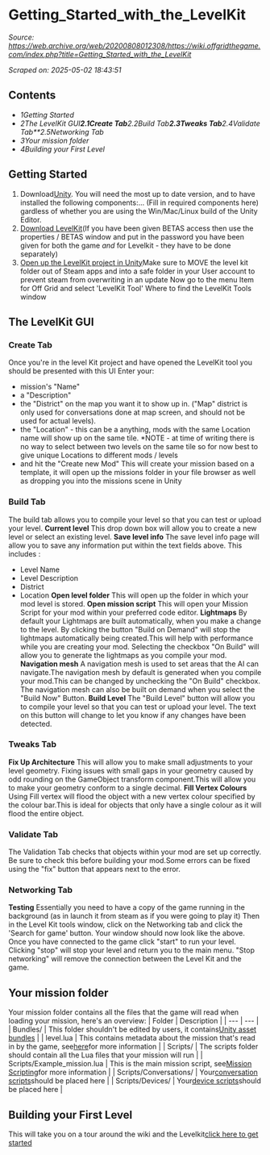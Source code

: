 # Getting_Started_with_the_LevelKit

*Source: https://web.archive.org/web/20200808012308/https://wiki.offgridthegame.com/index.php?title=Getting_Started_with_the_LevelKit*

*Scraped on: 2025-05-02 18:43:51*

## Contents
* *1Getting Started*
* *2The LevelKit GUI**2.1Create Tab**2.2Build Tab**2.3Tweaks Tab**2.4Validate Tab**2.5Networking Tab*
* *3Your mission folder*
* *4Building your First Level*
## Getting Started
1. Download[Unity](https://web.archive.org/web/20200803173057/https://store.unity.com/download?ref=update). You will need the most up to date version, and to have installed the following components:... (Fill in required components here) gardless of whether you are using the Win/Mac/Linux build of the Unity Editor.
3. [Download LevelKit](Download_LevelKit.md)(If you have been given BETAS access then use the properties / BETAS window and put in the password you have been given for both the game *and* for Levelkit - they have to be done separately)
4. [Open up the LevelKit project in Unity](Open_up_the_LevelKit_project_in_Unity.md)Make sure to MOVE the level kit folder out of Steam apps and into a safe folder in your User account to prevent steam from overwriting in an update
Now go to the menu Item for Off Grid and select 'LevelKit Tool'
Where to find the LevelKit Tools window
## The LevelKit GUI
### Create Tab
Once you're in the level Kit project and have opened the LevelKit tool you should be presented with this UI
Enter your:
* mission's "Name"
* a "Description"
* the "District" on the map you want it to show up in. ("Map" district is only used for conversations done at map screen, and should not be used for actual levels).
* the "Location" - this can be a anything, mods with the same Location name will show up on the same tile. *NOTE - at time of writing there is no way to select between two levels on the same tile so for now best to give unique Locations to different mods / levels
* and hit the "Create new Mod"
This will create your mission based on a template, it will open up the missions folder in your file browser as well as dropping you into the missions scene in Unity
### Build Tab
The build tab allows you to compile your level so that you can test or upload your level.
**Current level**
This drop down box will allow you to create a new level or select an existing level.
**Save level info**
The save level info page will allow you to save any information put within the text fields above.
This includes :
* Level Name
* Level Description
* District
* Location
**Open level folder**
This will open up the folder in which your mod level is stored.
**Open mission script**
This will open your Mission Script for your mod within your preferred code editor.
**Lightmaps**
By default your Lightmaps are built automatically, when you make a change to the level. By clicking the button "Build on Demand" will stop the lightmaps automatically being created.This will help with performance while you are creating your mod. Selecting the checkbox "On Build" will allow you to generate the lightmaps as you compile your mod.
**Navigation mesh**
A navigation mesh is used to set areas that the AI can navigate.The navigation mesh by default is generated when you compile your mod.This can be changed by unchecking the "On Build" checkbox. The navigation mesh can also be built on demand when you select the "Build Now" Button.
**Build Level**
The "Build Level" button will allow you to compile your level so that you can test or upload your level. The text on this button will change to let you know if any changes have been detected.
### Tweaks Tab
**Fix Up Architecture**
This will allow you to make small adjustments to your level geometry. Fixing issues with small gaps in your geometry caused by odd rounding on the GameObject transform component.This will allow you to make your geometry conform to a single decimal.
**Fill Vertex Colours**
Using Fill vertex will flood the object with a new vertex colour specified by the colour bar.This is ideal for objects that only have a single colour as it will flood the entire object.
### Validate Tab
The Validation Tab checks that objects within your mod are set up correctly. Be sure to check this before building your mod.Some errors can be fixed using the "fix" button that appears next to the error.
### Networking Tab
**Testing**
Essentially you need to have a copy of the game running in the background (as in launch it from steam as if you were going to play it)
Then in the Level Kit tools window, click on the Networking tab and click the 'Search for game' button. Your window should now look like the above.
Once you have connected to the game click "start" to run your level. Clicking "stop" will stop your level and return you to the main menu. "Stop networking" will remove the connection between the Level Kit and the game.
## Your mission folder
Your mission folder contains all the files that the game will read when loading your mission, here's an overview:
| Folder | Description |
| --- | --- |
| Bundles/ | This folder shouldn't be edited by users, it contains[Unity asset bundles](https://web.archive.org/web/20200803173057/https://docs.unity3d.com/Manual/AssetBundlesIntro.html) |
| level.lua | This contains metadata about the mission that's read in by the game, see[here](Level.lua.md)for more information |
| Scripts/ | The scripts folder should contain all the Lua files that your mission will run |
| Scripts/Example_mission.lua | This is the main mission script, see[Mission Scripting](Mission_Scripting.md)for more information |
| Scripts/Conversations/ | Your[conversation scripts](Conversations.md)should be placed here |
| Scripts/Devices/ | Your[device scripts](Device_Scripting.md)should be placed here |
## Building your First Level
This will take you on a tour around the wiki and the Levelkit[click here to get started](Building_your_First_Level.md)